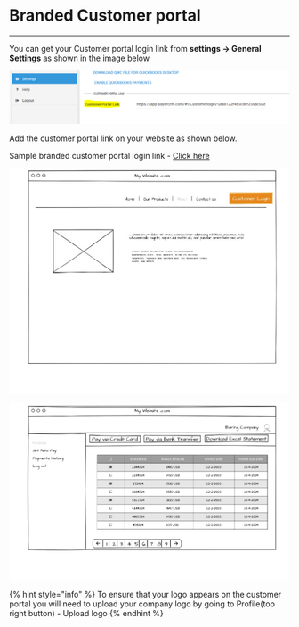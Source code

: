 # Branded Customer portal

****

You can get your Customer portal login link from **settings -> General Settings** as shown in the image below

![](.gitbook/assets/customer-portal.PNG)

Add the customer portal link on your website as shown below.&#x20;

Sample branded customer portal login link - [Click here](https://app.payorcrm.com/#!/Customerlogin/5aa8122f4e5cdcf256ac02ef)

![](<.gitbook/assets/image (5) (2) (1).png>)

![](.gitbook/assets/dnjhmgmv4aaax4a.jpg)

{% hint style="info" %}
To ensure that your logo appears on the customer portal you will need to upload your company logo by going to Profile(top right button) - Upload logo
{% endhint %}

